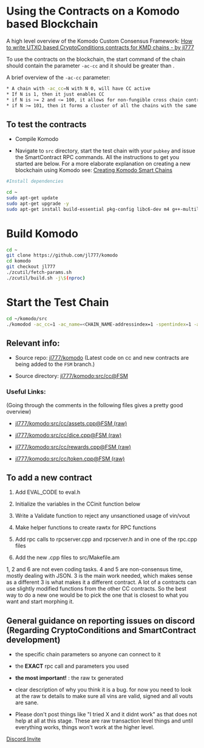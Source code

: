 # Using the Contracts on a Komodo based Blockchain

A high level overview of the Komodo Custom Consensus Framework: [How to write UTXO based CryptoConditions contracts for KMD chains - by jl777](../../cc-jl/introduction.html)

To use the contracts on the blockchain, the start command of the chain should contain the parameter `-ac-cc` and it should be greater than .

A brief overview of the `-ac-cc` parameter:

```bash
* A chain with -ac_cc=N with N 0, will have CC active
* If N is 1, then it just enables CC
* if N is >= 2 and <= 100, it allows for non-fungible cross chain contracts within all the chains with the same N value
* if N >= 101, then it forms a cluster of all the chains with the same N value where the base tokens in all the chains in that cluster are fungible via the burn protocol
```

## To test the contracts

- Compile Komodo

- Navigate to `src` directory, start the test chain with your `pubkey` and issue the SmartContract RPC commands. All the instructions to get you started are below. For a more elaborate explanation on creating a new blockchain using Komodo see: [Creating Komodo Smart Chains](../../basic-docs/smart-chains/smart-chain-setup/installing-from-source.html)

```bash
#Install dependencies

cd ~
sudo apt-get update
sudo apt-get upgrade -y
sudo apt-get install build-essential pkg-config libc6-dev m4 g++-multilib autoconf libtool ncurses-dev unzip git python zlib1g-dev wget bsdmainutils automake libboost-all-dev libssl-dev libprotobuf-dev protobuf-compiler libgtest-dev libqt4-dev libqrencode-dev libdb++-dev ntp ntpdate nano software-properties-common curl libcurl4-gnutls-dev cmake clang
```

# Build Komodo

```bash
cd ~
git clone https://github.com/jl777/komodo
cd komodo
git checkout jl777
./zcutil/fetch-params.sh
./zcutil/build.sh -j\$(nproc)
```

# Start the Test Chain

```bash
cd ~/komodo/src
./komodod -ac_cc=1 -ac_name=<CHAIN_NAME-addressindex=1 -spentindex=1 -ac_supply=1000 -ac_reward=10000000000000 -pubkey=<your_pub_key-addnode=195.201.20.230 -addnode=195.201.137.5 -addnode=195.201.20.230 -addnode=94.130.224.11 &
```

## Relevant info:

- Source repo: [jl777/komodo](https://github.com/jl777/komodo) (Latest code on cc and new contracts are being added to the `FSM` branch.)

- Source directory: [jl777/komodo:src/cc@FSM](https://github.com/jl777/komodo/tree/FSM/src/cc)

### Useful Links:

(Going through the comments in the following files gives a pretty good overview)

- [jl777/komodo:src/cc/assets.cpp@FSM (raw)](https://raw.githubusercontent.com/jl777/komodo/FSM/src/cc/assets.cpp)

- [jl777/komodo:src/cc/dice.cpp@FSM (raw)](https://raw.githubusercontent.com/jl777/komodo/FSM/src/cc/dice.cpp)

- [jl777/komodo:src/cc/rewards.cpp@FSM (raw)](https://raw.githubusercontent.com/jl777/komodo/FSM/src/cc/rewards.cpp)

- [jl777/komodo:src/cc/token.cpp@FSM (raw)](https://raw.githubusercontent.com/jl777/komodo/FSM/src/cc/token.cpp)

## To add a new contract

1. Add EVAL_CODE to eval.h

1. Initialize the variables in the CCinit function below

1. Write a Validate function to reject any unsanctioned usage of vin/vout

1. Make helper functions to create rawtx for RPC functions

1. Add rpc calls to rpcserver.cpp and rpcserver.h and in one of the rpc.cpp files

1. Add the new .cpp files to src/Makefile.am

1, 2 and 6 are not even coding tasks. 4 and 5 are non-consensus time, mostly dealing with JSON. 3 is the main work needed, which makes sense as a different 3 is what makes it a different contract. A lot of a contracts can use slightly modified functions from the other CC contracts. So the best way to do a new one would be to pick the one that is closest to what you want and start morphing it.

## General guidance on reporting issues on discord (Regarding CryptoConditions and SmartContract development)

- the specific chain parameters so anyone can connect to it

- the **EXACT** rpc call and parameters you used

- **the most important!** : the raw tx generated

- clear description of why you think it is a bug. for now you need to look at the raw tx details to make sure all vins are valid, signed and all vouts are sane.

- Please don't post things like "I tried X and it didnt work" as that does not help at all at this stage. These are raw transaction level things and until everything works, things won't work at the higher level.

[Discord Invite](https://komodoplatform.com/discord)
